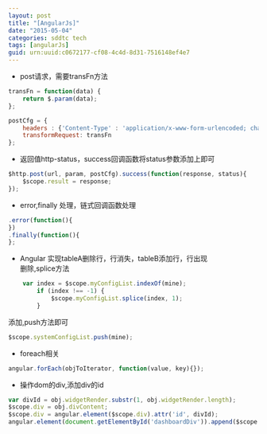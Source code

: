```yaml
---
layout: post
title: "[AngularJs]"
date: "2015-05-04"
categories: sddtc tech
tags: [angularJs]
guid: urn:uuid:c0672177-cf08-4c4d-8d31-7516148ef4e7
---
```


* post请求，需要transFn方法   

```javascript    
transFn = function(data) {  
    return $.param(data);  
};  

postCfg = {  
    headers : {'Content-Type' : 'application/x-www-form-urlencoded; charset=UTF-8'},  
  	transformRequest: transFn  
};  

```    
* 返回值http-status，success回调函数将status参数添加上即可   

```javascript
$http.post(url, param, postCfg).success(function(response, status){  
    $scope.result = response;  
});  

```    

* error,finally 处理，链式回调函数处理    

```javascript
.error(function(){
})
.finally(function(){
};
```

* Angular 实现tableA删除行，行消失，tableB添加行，行出现  
删除,splice方法  

```javascript
    var index = $scope.myConfigList.indexOf(mine);
	    if (index !== -1) {
		    $scope.myConfigList.splice(index, 1);
		}
```

添加,push方法即可  

```javascript
$scope.systemConfigList.push(mine);
```

* foreach相关  

```javascript
angular.forEach(objToIterator, function(value, key){});
```

* 操作dom的div,添加div的id  

```javascript
var divId = obj.widgetRender.substr(1, obj.widgetRender.length);
$scope.div = obj.divContent;
$scope.div = angular.element($scope.div).attr('id', divId);
angular.element(document.getElementById('dashboardDiv')).append($scope.div);
```
